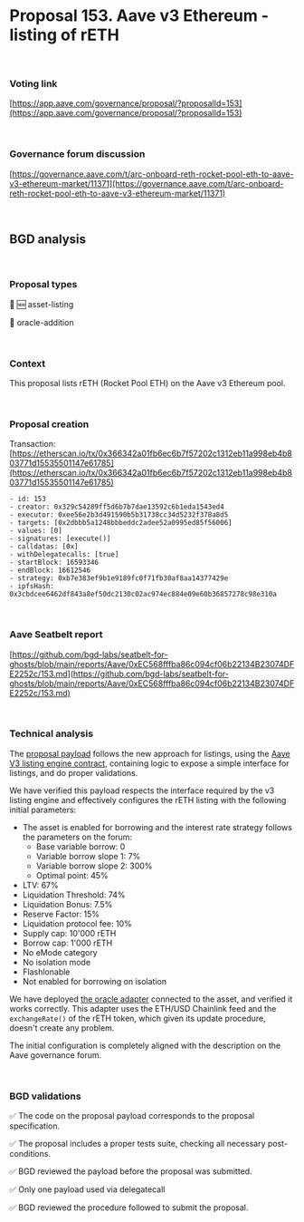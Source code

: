 # Proposal 153. Aave v3 Ethereum - listing of rETH

<br>

### Voting link

[https://app.aave.com/governance/proposal/?proposalId=153](https://app.aave.com/governance/proposal/?proposalId=153)

<br>

### Governance forum discussion

[https://governance.aave.com/t/arc-onboard-reth-rocket-pool-eth-to-aave-v3-ethereum-market/11371](https://governance.aave.com/t/arc-onboard-reth-rocket-pool-eth-to-aave-v3-ethereum-market/11371)

<br>

## BGD analysis

<br>

### Proposal types

:gem: :new: asset-listing

:crystal_ball: oracle-addition

<br>

### Context

This proposal lists rETH (Rocket Pool ETH) on the Aave v3 Ethereum pool.


<br>

### Proposal creation

Transaction: [https://etherscan.io/tx/0x366342a01fb6ec6b7f57202c1312eb11a998eb4b803771d15535501147e61785](https://etherscan.io/tx/0x366342a01fb6ec6b7f57202c1312eb11a998eb4b803771d15535501147e61785)

```
- id: 153
- creator: 0x329c54289ff5d6b7b7dae13592c6b1eda1543ed4
- executor: 0xee56e2b3d491590b5b31738cc34d5232f378a8d5
- targets: [0x2dbbb5a1248bbbeddc2adee52a0995ed85f56006]
- values: [0]
- signatures: [execute()]
- calldatas: [0x]
- withDelegatecalls: [true]
- startBlock: 16593346
- endBlock: 16612546
- strategy: 0xb7e383ef9b1e9189fc0f71fb30af8aa14377429e
- ipfsHash: 0x3cbdcee6462df843a8ef50dc2130c02ac974ec884e09e60b36857278c98e310a
```

<br>

### Aave Seatbelt report

[https://github.com/bgd-labs/seatbelt-for-ghosts/blob/main/reports/Aave/0xEC568fffba86c094cf06b22134B23074DFE2252c/153.md](https://github.com/bgd-labs/seatbelt-for-ghosts/blob/main/reports/Aave/0xEC568fffba86c094cf06b22134B23074DFE2252c/153.md)


<br>

### Technical analysis

The [proposal payload](https://etherscan.io/address/0x2dbbb5a1248bbbeddc2adee52a0995ed85f56006#code) follows the new approach for listings, using the [Aave V3 listing engine contract](https://etherscan.io/address/0xC51e6E38d406F98049622Ca54a6096a23826B426#code), containing logic to expose a simple interface for listings, and do proper validations.

We have verified this payload respects the interface required by the v3 listing engine and effectively configures the rETH listing with the following initial parameters:

- The asset is enabled for borrowing and the interest rate strategy follows the parameters on the forum:
  - Base variable borrow: 0
  - Variable borrow slope 1: 7%
  - Variable borrow slope 2: 300%
  - Optimal point: 45%
- LTV: 67%
- Liquidation Threshold: 74%
- Liquidation Bonus: 7.5%
- Reserve Factor: 15%
- Liquidation protocol fee: 10%
- Supply cap: 10'000 rETH
- Borrow cap: 1'000 rETH
- No eMode category
- No isolation mode
- Flashlonable
- Not enabled for borrowing on isolation

We have deployed [the oracle adapter](https://etherscan.io/address/0x05225Cd708bCa9253789C1374e4337a019e99D56#code) connected to the asset, and verified it works correctly. This adapter uses the ETH/USD Chainlink feed and the `exchangeRate()` of the rETH token, which given its update procedure, doesn't create any problem.

The initial configuration is completely aligned with the description on the Aave governance forum.


<br>

### BGD validations

:white_check_mark: The code on the proposal payload corresponds to the proposal specification.

:white_check_mark: The proposal includes a proper tests suite, checking all necessary post-conditions.

:white_check_mark: BGD reviewed the payload before the proposal was submitted.

:white_check_mark: Only one payload used via delegatecall

:white_check_mark: BGD reviewed the procedure followed to submit the proposal.
